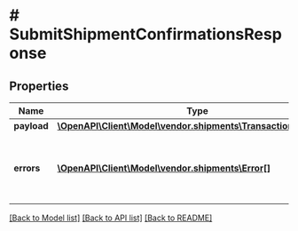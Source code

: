 # # SubmitShipmentConfirmationsResponse

## Properties

Name | Type | Description | Notes
------------ | ------------- | ------------- | -------------
**payload** | [**\OpenAPI\Client\Model\vendor.shipments\TransactionReference**](TransactionReference.md) |  | [optional]
**errors** | [**\OpenAPI\Client\Model\vendor.shipments\Error[]**](Error.md) | A list of error responses returned when a request is unsuccessful. | [optional]

[[Back to Model list]](../../README.md#models) [[Back to API list]](../../README.md#endpoints) [[Back to README]](../../README.md)
